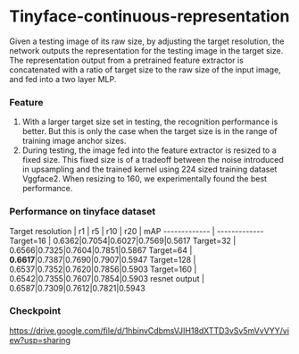 # Tinyface-continuous-representation
Given a testing image of its raw size, by adjusting the target resolution, the network outputs the representation for the testing image in the target size. The representation output from a pretrained feature extractor is concatenated with a ratio of target size to the raw size of the input image, and fed into a two layer MLP.
### Feature
1. With a larger target size set in testing, the recognition performance is better. But this is only the case when the target size is in the range of training image anchor sizes.
2. During testing, the image fed into the feature extractor is resized to a fixed size. This fixed size is of a tradeoff between the noise introduced in upsampling and the trained kernel using 224 sized training dataset Vggface2. When resizing to 160, we experimentally found the best performance.
### Performance on tinyface dataset

Target resolution  | r1 | r5 | r10 | r20 | mAP 
------------- | -------------
Target=16  | 0.6362|0.7054|0.6027|0.7569|0.5617
Target=32  | 0.6566|0.7325|0.7604|0.7851|0.5867
Target=64  | **0.6617**|0.7387|0.7690|0.7907|0.5947
Target=128  | 0.6537|0.7352|0.7620|0.7856|0.5903
Target=160  | 0.6542|0.7355|0.7607|0.7854|0.5903
resnet output  | 0.6587|0.7309|0.7612|0.7821|0.5943

### Checkpoint
https://drive.google.com/file/d/1hbinvCdbmsVJIH18dXTTD3vSv5mVvVYY/view?usp=sharing
